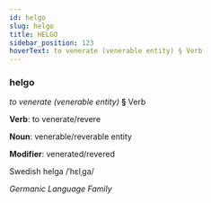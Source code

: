 ```yaml
---
id: helgo
slug: helgo
title: HELGO
sidebar_position: 123
hoverText: to venerate (venerable entity) § Verb
---
```


### helgo

*to venerate (venerable entity)* **§** Verb

**Verb**: to venerate/revere

**Noun**: venerable/reverable entity

**Modifier**: venerated/revered

Swedish helga /ˈhɛlˌɡa/

*Germanic Language Family*